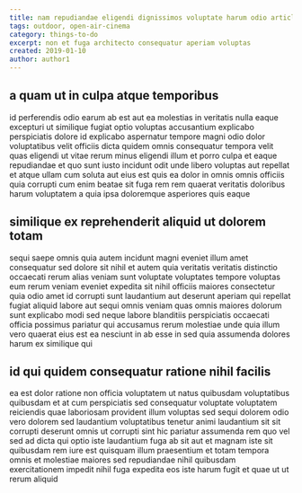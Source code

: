 ```yaml
---
title: nam repudiandae eligendi dignissimos voluptate harum odio article 7061
tags: outdoor, open-air-cinema
category: things-to-do
excerpt: non et fuga architecto consequatur aperiam voluptas
created: 2019-01-10
author: author1
---
```


## a quam ut in culpa atque temporibus

id perferendis odio earum ab est aut ea molestias in veritatis nulla eaque excepturi ut similique fugiat optio voluptas accusantium explicabo perspiciatis dolore id explicabo aspernatur tempore magni odio dolor voluptatibus velit officiis dicta quidem omnis consequatur tempora velit quas eligendi ut vitae rerum minus eligendi illum et porro culpa et eaque repudiandae et quo sunt iusto incidunt odit unde libero voluptas aut repellat et atque ullam cum soluta aut eius est quis ea dolor in omnis omnis officiis quia corrupti cum enim beatae sit fuga rem rem quaerat veritatis doloribus harum voluptatem a quia ipsa doloremque asperiores quis eaque

## similique ex reprehenderit aliquid ut dolorem totam

sequi saepe omnis quia autem incidunt magni eveniet illum amet consequatur sed dolore sit nihil et autem quia veritatis veritatis distinctio occaecati rerum alias veniam sunt voluptate voluptates tempore voluptas eum rerum veniam eveniet expedita sit nihil officiis maiores consectetur quia odio amet id corrupti sunt laudantium aut deserunt aperiam qui repellat fugiat aliquid labore aut sequi omnis veniam quas omnis maiores dolorum sunt explicabo modi sed neque labore blanditiis perspiciatis occaecati officia possimus pariatur qui accusamus rerum molestiae unde quia illum vero quaerat eius est ea nesciunt in ab esse in sed quia assumenda dolores harum ex similique qui

## id qui quidem consequatur ratione nihil facilis

ea est dolor ratione non officia voluptatem ut natus quibusdam voluptatibus quibusdam et at cum perspiciatis sed consequatur voluptate voluptatem reiciendis quae laboriosam provident illum voluptas sed sequi dolorem odio vero dolorem sed laudantium voluptatibus tenetur animi laudantium sit sit corrupti deserunt omnis ut corrupti sint hic pariatur assumenda rem quo vel sed ad dicta qui optio iste laudantium fuga ab sit aut et magnam iste sit quibusdam rem iure est quisquam illum praesentium et totam tempora omnis et molestiae maiores sed repudiandae nihil quibusdam exercitationem impedit nihil fuga expedita eos iste harum fugit et quae ut ut rerum aliquid
